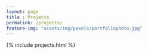 ```yaml
--- 
layout: page
title : Projects 
permalink: /projects/
feature-img: "assets/img/pexels/portfoliophoto.jpg"
---
```


{% include projects.html %}